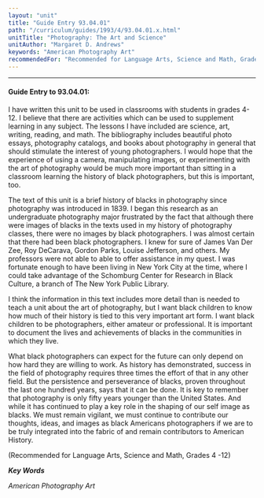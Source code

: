 ```yaml
---
layout: "unit"
title: "Guide Entry 93.04.01"
path: "/curriculum/guides/1993/4/93.04.01.x.html"
unitTitle: "Photography: The Art and Science"
unitAuthor: "Margaret D. Andrews"
keywords: "American Photography Art"
recommendedFor: "Recommended for Language Arts, Science and Math, Grades 4 -12"
---
```

<body>
<hr/>
 <h4>
  Guide Entry to 93.04.01:
 </h4>
 I have written this unit to be used in classrooms with students in grades 4-12.  I believe that there are activities which can be used to supplement learning in any subject.  The lessons I have included are science, art, writing, reading, and math.  The bibliography includes beautiful photo essays, photography catalogs, and books about photography in general that should stimulate the interest of young photographers.  I would hope that the experience of using a camera, manipulating images, or experimenting with the art of photography would be much more important than sitting in a classroom learning the history of black photographers, but this is important, too.
 <p>
  The text of this unit is a brief history of blacks in photography since photography was introduced in 1839.  I began this research as an undergraduate photography major frustrated by the fact that although there were images of blacks in the texts used in my history of photography classes, there were no images by black photographers.  I was almost certain that there had been black photographers.  I knew for sure of James Van Der Zee, Roy DeCarava, Gordon Parks, Louise Jefferson, and others.  My professors were not able to able to offer assistance in my quest.  I was fortunate enough to have been living in New York City at the time, where I could take advantage of the Schomburg Center for Research in Black Culture, a branch of The New York Public Library.
 </p>
 <p>
  I think the information in this text includes more detail than is needed to teach a unit about the art of photography, but I want black children to know how much of their history is tied to this very important art form.  I want black children to be photographers, either amateur or professional.  It is important to document the lives and achievements of blacks in the communities in which they live.
 </p>
 <p>
  What black photographers can expect for the future can only depend on how hard they are willing to work.  As history has demonstrated, success in the field of photography requires three times the effort of that in any other field.  But the persistence and perseverance of blacks, proven throughout the last one hundred years, says that it can be done.  It is key to remember that photography is only fifty years younger than the United States.  And while it has continued to play a key role in the shaping of our self image as blacks.  We must remain vigilant, we must continue to contribute our thoughts, ideas, and images as black Americans photographers if we are to be truly integrated into the fabric of and remain contributors to American History.
 </p>
 <p>
  (Recommended for Language Arts, Science and Math, Grades 4 -12)
 </p>
<p>
  <b>
   <i>
    Key Words
   </i>
  </b>
  <br/>
 </p>
 <p>
  <i>
   American Photography Art
  </i>
 </p>

</body>